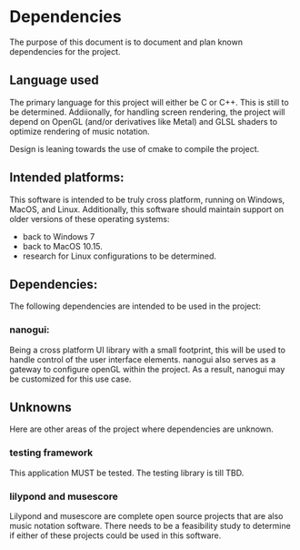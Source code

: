 # Dependencies
The purpose of this document is to document and plan known dependencies for the project.

## Language used
The primary language for this project will either be C or C++.  This is still to be determined.  Addiionally, for handling screen rendering, the project will depend on OpenGL (and/or derivatives like Metal) and GLSL shaders to optimize rendering of music notation.

Design is leaning towards the use of cmake to compile the project.

## Intended platforms:
This software is intended to be truly cross platform, running on Windows, MacOS, and Linux.  Additionally, this software should maintain support on older versions of these operating systems:
- back to Windows 7
- back to MacOS 10.15.
- research for Linux configurations to be determined.

## Dependencies:
The following dependencies are intended to be used in the project:

### nanogui:
Being a cross platform UI library with a small footprint, this will be used to handle control of the user interface elements.  nanogui also serves as a gateway to configure openGL within the project.  As a result, nanogui may be customized for this use case.


## Unknowns
Here are other areas of the project where dependencies are unknown.
### testing framework
This application MUST be tested.  The testing library is till TBD.
### lilypond and musescore
Lilypond and musescore are complete open source projects that are also music notation software.  There needs to be a feasibility study to determine if either of these projects could be used in this software.